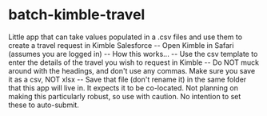 # batch-kimble-travel
Little app that can take values populated in a .csv files and use them to create a travel request in Kimble Salesforce
-- Open Kimble in Safari (assumes you are logged in)
-- How this works...
-- Use the csv template to enter the details of the travel you wish to request in Kimble
-- Do NOT muck around with the headings, and don't use any commas. Make sure you save it as a csv, NOT xlsx
-- Save that file (don't rename it) in the same folder that this app will live in.  It expects it to be co-located.
Not planning on making this particularly robust, so use with caution.  No intention to set these to auto-submit.
